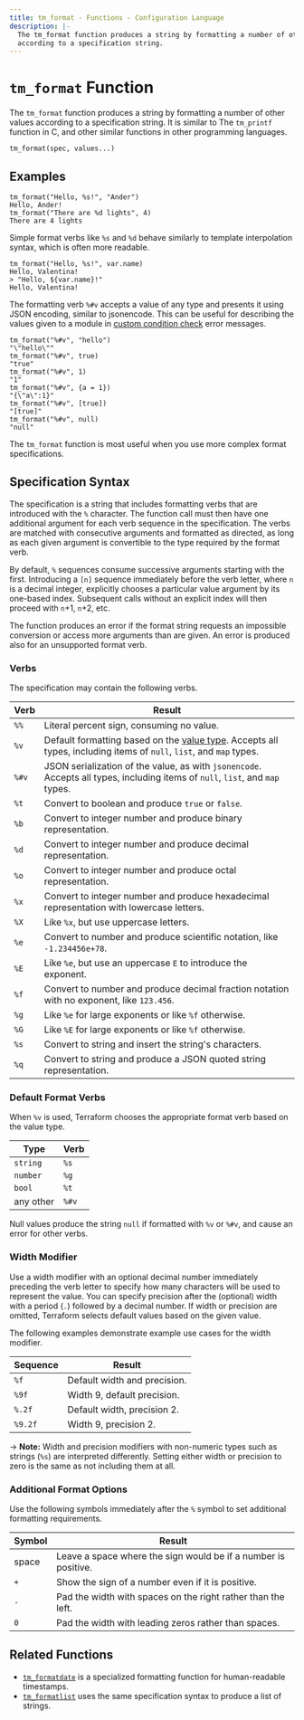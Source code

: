 ```yaml
---
title: tm_format - Functions - Configuration Language
description: |-
  The tm_format function produces a string by formatting a number of other values
  according to a specification string.
---
```


# `tm_format` Function

The `tm_format` function produces a string by formatting a number of other values according
to a specification string. It is similar to The `tm_printf` function in C, and
other similar functions in other programming languages.

```hcl
tm_format(spec, values...)
```

## Examples

```
tm_format("Hello, %s!", "Ander")
Hello, Ander!
tm_format("There are %d lights", 4)
There are 4 lights
```

Simple format verbs like `%s` and `%d` behave similarly to template
interpolation syntax, which is often more readable.

```
tm_format("Hello, %s!", var.name)
Hello, Valentina!
> "Hello, ${var.name}!"
Hello, Valentina!
```

The formatting verb `%#v` accepts a value of any type and presents it using JSON encoding, similar to jsonencode. This can be useful for describing the values given to a module in [custom condition check](https://developer.hashicorp.com/terraform/language/expressions/custom-conditions#error-messages) error messages.

```
tm_format("%#v", "hello")
"\"hello\""
tm_format("%#v", true)
"true"
tm_format("%#v", 1)
"1"
tm_format("%#v", {a = 1})
"{\"a\":1}"
tm_format("%#v", [true])
"[true]"
tm_format("%#v", null)
"null"
```

The `tm_format` function is most useful when you use more complex format specifications.

## Specification Syntax

The specification is a string that includes formatting verbs that are introduced
with the `%` character. The function call must then have one additional argument
for each verb sequence in the specification. The verbs are matched with
consecutive arguments and formatted as directed, as long as each given argument
is convertible to the type required by the format verb.

By default, `%` sequences consume successive arguments starting with the first.
Introducing a `[n]` sequence immediately before the verb letter, where `n` is a
decimal integer, explicitly chooses a particular value argument by its
one-based index. Subsequent calls without an explicit index will then proceed
with `n`+1, `n`+2, etc.

The function produces an error if the format string requests an impossible
conversion or access more arguments than are given. An error is produced also
for an unsupported format verb.

### Verbs

The specification may contain the following verbs.

| Verb  | Result                                                                                    |
| ----- | ----------------------------------------------------------------------------------------- |
| `%%`  | Literal percent sign, consuming no value.                                                 |
| `%v`  | Default formatting based on the [value type](#default-format-verbs). Accepts all types, including items of `null`, `list`, and `map` types.                           |
| `%#v` | JSON serialization of the value, as with `jsonencode`. Accepts all types, including items of `null`, `list`, and `map` types.  |
| `%t`  | Convert to boolean and produce `true` or `false`.                                         |
| `%b`  | Convert to integer number and produce binary representation.                              |
| `%d`  | Convert to integer number and produce decimal representation.                             |
| `%o`  | Convert to integer number and produce octal representation.                               |
| `%x`  | Convert to integer number and produce hexadecimal representation with lowercase letters.  |
| `%X`  | Like `%x`, but use uppercase letters.                                                     |
| `%e`  | Convert to number and produce scientific notation, like `-1.234456e+78`.                  |
| `%E`  | Like `%e`, but use an uppercase `E` to introduce the exponent.                            |
| `%f`  | Convert to number and produce decimal fraction notation with no exponent, like `123.456`. |
| `%g`  | Like `%e` for large exponents or like `%f` otherwise.                                     |
| `%G`  | Like `%E` for large exponents or like `%f` otherwise.                                     |
| `%s`  | Convert to string and insert the string's characters.                                     |
| `%q`  | Convert to string and produce a JSON quoted string representation.                        |

### Default Format Verbs

When `%v` is used, Terraform chooses the appropriate format verb based on the value type.

| Type      | Verb  |
| --------- | ----- |
| `string`  | `%s`  |
| `number`  | `%g`  |
| `bool`    | `%t`  |
| any other | `%#v` |

Null values produce the string `null` if formatted with `%v` or `%#v`, and cause an error for other verbs.

### Width Modifier

Use a width modifier with an optional decimal number immediately
preceding the verb letter to specify how many characters will be used to represent the value. You can specify precision after the (optional) width with a period (`.`) followed by a decimal number. If width or precision are omitted, Terraform selects default values based on the given value.

The following examples demonstrate example use cases for the width modifier.

| Sequence | Result                       |
| -------- | ---------------------------- |
| `%f`     | Default width and precision. |
| `%9f`    | Width 9, default precision.  |
| `%.2f`   | Default width, precision 2.  |
| `%9.2f`  | Width 9, precision 2.        |

-> **Note:** Width and precision modifiers with non-numeric types such as
strings (`%s`) are interpreted differently. Setting either width or precision to
zero is the same as not including them at all.

### Additional Format Options

Use the following symbols immediately after the `%` symbol to set additional formatting requirements.

| Symbol | Result                                                         |
| ------ | -------------------------------------------------------------- |
| space  | Leave a space where the sign would be if a number is positive. |
| `+`    | Show the sign of a number even if it is positive.              |
| `-`    | Pad the width with spaces on the right rather than the left.   |
| `0`    | Pad the width with leading zeros rather than spaces.           |


## Related Functions

* [`tm_formatdate`](./tm_formatdate.md) is a specialized formatting function for
  human-readable timestamps.
* [`tm_formatlist`](./tm_formatlist.md) uses the same specification syntax to
  produce a list of strings.
